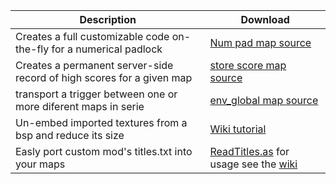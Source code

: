 Description | Download
------------|---------
Creates a full customizable code on-the-fly for a numerical padlock | [Num pad map source](https://github.com/Mikk155/Sven-Co-op/releases/tag/numb_padlock)
Creates a permanent server-side record of high scores for a given map | [store score map source](https://github.com/Mikk155/Sven-Co-op/releases/tag/store_score)
transport a trigger between one or more diferent maps in serie | [env_global map source](https://github.com/Mikk155/Sven-Co-op/releases/tag/env_global)
Un-embed imported textures from a bsp and reduce its size | [Wiki tutorial](https://github.com/Mikk155/Sven-Co-op/wiki/un-embed-BSP-Textures--Spanish)
Easly port custom mod's titles.txt into your maps | [ReadTitles.as](https://github.com/Mikk155/Sven-Co-op/blob/main/scripts/maps/gaftherman/ReadTitles.as) for usage see the [wiki](https://github.com/Mikk155/Sven-Co-op/wiki/lazy-port-mod's-titles.txt-Spanish)
